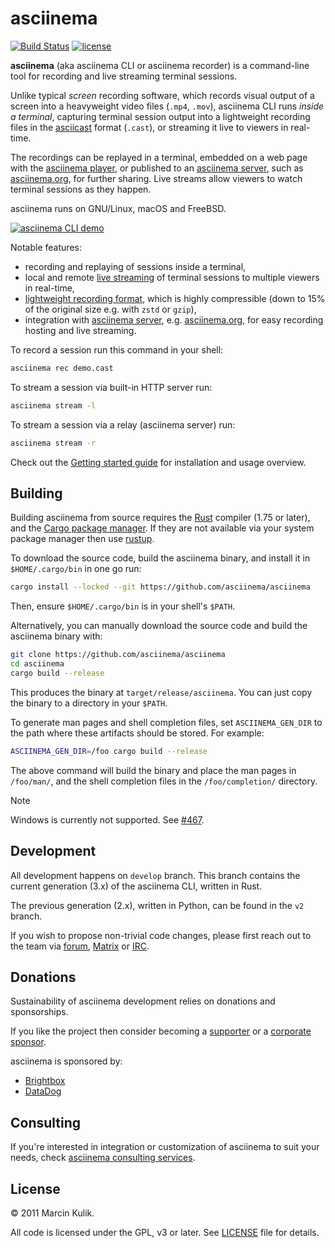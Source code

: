 # asciinema

[![Build Status](https://github.com/asciinema/asciinema/actions/workflows/ci.yml/badge.svg)](https://github.com/asciinema/asciinema/actions/workflows/asciinema.yml)
[![license](http://img.shields.io/badge/license-GNU-blue.svg)](https://raw.githubusercontent.com/asciinema/asciinema/master/LICENSE)

__asciinema__ (aka asciinema CLI or asciinema recorder) is a command-line tool
for recording and live streaming terminal sessions.

Unlike typical _screen_ recording software, which records visual output of a
screen into a heavyweight video files (`.mp4`, `.mov`), asciinema CLI runs
_inside a terminal_, capturing terminal session output into a lightweight
recording files in the
[asciicast](https://docs.asciinema.org/manual/asciicast/v3/) format (`.cast`),
or streaming it live to viewers in real-time.

The recordings can be replayed in a terminal, embedded on a web page with the
[asciinema player](https://docs.asciinema.org/manual/player/), or published to
an [asciinema server](https://docs.asciinema.org/manual/server/), such as
[asciinema.org](https://asciinema.org), for further sharing. Live streams allow
viewers to watch terminal sessions as they happen.

asciinema runs on GNU/Linux, macOS and FreeBSD.

[![asciinema CLI
demo](https://asciinema.org/a/85R4jTtjKVRIYXTcKCNq0vzYH.svg)](https://asciinema.org/a/85R4jTtjKVRIYXTcKCNq0vzYH?autoplay=1)

Notable features:

- recording and replaying of sessions inside a terminal,
- local and remote [live
  streaming](https://docs.asciinema.org/manual/cli/quick-start/#stream-a-terminal-session)
  of terminal sessions to multiple viewers in real-time,
- [lightweight recording
  format](https://docs.asciinema.org/manual/asciicast/v3/), which is highly
  compressible (down to 15% of the original size e.g. with `zstd` or `gzip`),
- integration with [asciinema
  server](https://docs.asciinema.org/manual/server/), e.g.
  [asciinema.org](https://asciinema.org), for easy recording hosting and live
  streaming.

To record a session run this command in your shell:

```sh
asciinema rec demo.cast
```

To stream a session via built-in HTTP server run:

```sh
asciinema stream -l
```

To stream a session via a relay (asciinema server) run:

```sh
asciinema stream -r
```

Check out the [Getting started
guide](https://docs.asciinema.org/getting-started/) for installation and usage
overview.

## Building

Building asciinema from source requires the [Rust](https://www.rust-lang.org/)
compiler (1.75 or later), and the [Cargo package
manager](https://doc.rust-lang.org/cargo/). If they are not available via your
system package manager then use [rustup](https://rustup.rs/).

To download the source code, build the asciinema binary, and install it in
`$HOME/.cargo/bin` in one go run:

```sh
cargo install --locked --git https://github.com/asciinema/asciinema
```

Then, ensure `$HOME/.cargo/bin` is in your shell's `$PATH`.

Alternatively, you can manually download the source code and build the asciinema
binary with:

```sh
git clone https://github.com/asciinema/asciinema
cd asciinema
cargo build --release
```

This produces the binary at `target/release/asciinema`. You can just copy the
binary to a directory in your `$PATH`.

To generate man pages and shell completion files, set `ASCIINEMA_GEN_DIR` to the
path where these artifacts should be stored. For example:

```sh
ASCIINEMA_GEN_DIR=/foo cargo build --release
```

The above command will build the binary and place the man pages in `/foo/man/`,
and the shell completion files in the `/foo/completion/` directory.

> [!NOTE]
> Windows is currently not supported. See [#467](https://github.com/orgs/asciinema/discussions/278).

## Development

All development happens on `develop` branch. This branch contains the current
generation (3.x) of the asciinema CLI, written in Rust.

The previous generation (2.x), written in Python, can be found in the `v2`
branch.

If you wish to propose non-trivial code changes, please first reach out to the
team via [forum](https://discourse.asciinema.org/),
[Matrix](https://matrix.to/#/#asciinema:matrix.org) or
[IRC](https://web.libera.chat/#asciinema).

## Donations

Sustainability of asciinema development relies on donations and sponsorships.

If you like the project then consider becoming a
[supporter](https://docs.asciinema.org/donations/#individuals) or a [corporate
sponsor](https://docs.asciinema.org/donations/#corporate-sponsorship).

asciinema is sponsored by:

- [Brightbox](https://www.brightbox.com/)
- [DataDog](https://datadoghq.com/)

## Consulting

If you're interested in integration or customization of asciinema to suit your
needs, check [asciinema consulting
services](https://docs.asciinema.org/consulting/).

## License

© 2011 Marcin Kulik.

All code is licensed under the GPL, v3 or later. See [LICENSE](./LICENSE) file
for details.
